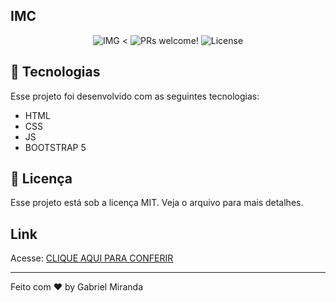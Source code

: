  ## IMC

<p align="center">

 <img src="https://user-images.githubusercontent.com/57048555/176338544-c9c45d41-2039-4e19-87df-9ae07bc75630.png" alt="IMG" />
 <
 <img src="https://img.shields.io/static/v1?label=PRs&message=welcome&color=49AA26&labelColor=000000" alt="PRs welcome!" />
  <img alt="License" src="https://img.shields.io/static/v1?label=license&message=MIT&color=49AA26&labelColor=000000">
</p>


## 🚀 Tecnologias
Esse projeto foi desenvolvido com as seguintes tecnologias:

- HTML
- CSS
- JS
- BOOTSTRAP 5


## :memo: Licença

Esse projeto está sob a licença MIT. Veja o arquivo para mais detalhes.

## Link
Acesse: <a href="https://strkalec.github.io/copaDoMundo/" target="_blank">CLIQUE AQUI PARA CONFERIR</a>

---
Feito com ♥ by Gabriel Miranda